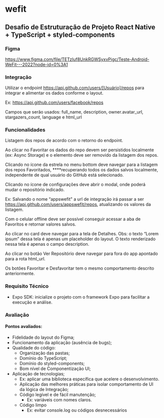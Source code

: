 # wefit
## Desafio de Estruturação de Projeto React Native + TypeScript + styled-components
### Figma
https://www.figma.com/file/TETzIuf8UnkRGWSyxvPigc/Teste-Android-WeFit---2022?node-id=0%3A1

### Integração
Utilizar o endpoint https://api.github.com/users/[Usuário]/repos para integrar e alimentar os dados conforme o layout.

Ex: https://api.github.com/users/facebook/repos

Campos que serão usados: full_name, description, owner.avatar_url, stargazers_count, language e html_url

### Funcionalidades
Listagem dos repos de acordo com o retorno do endpoint.

Ao clicar no Favoritar os dados do repo devem ser persistidos localmente (ex: Async Storage) e o elemento deve ser removido da listagem dos repos.

Clicando no ícone da estrela no menu bottom deve navegar para a listagem dos repos Favoritados, ****recuperando todos os dados salvos localmente, independente de qual usuário do GitHub está selecionado.

Clicando no ícone de configurações deve abrir o modal, onde poderá mudar o repositório indicado.

Ex: Salvando o nome “appswefit" a url de integração irá passar a ser https://api.github.com/users/appswefit/repos, atualizando os valores da listagem.

Com o celular offline deve ser possível conseguir acessar a aba de Favoritos e retornar valores salvos.

Ao clicar no card deve navegar para a tela de Detalhes. Obs: o texto “Lorem ipsum” dessa tela é apenas um placeholder do layout. O texto renderizado nessa tela é apenas o campo description.

Ao clicar no botão Ver Repositório deve navegar para fora do app apontado para a rota html_url.

Os botões Favoritar e Desfavoritar tem o mesmo comportamento descrito anteriormente.

### Requisito Técnico
- Expo SDK: inicialize o projeto com o framework Expo para facilitar a execução e análise.
### Avaliação
#### Pontos avaliados:
- Fidelidade do layout do Figma;
- Funcionamento da aplicação (ausência de bugs);
- Qualidade do código:
  - Organização das pastas;
  - Domínio do TypeScript;
  - Domínio do styled-components;
  - Bom nível de Componentização UI;
- Aplicação de tecnologias;
  - Ex: aplicar uma biblioteca específica que acelere o desenvolvimento.
  - Aplicação das melhores práticas para isolar comportamento de UI da lógica de Integração;
  - Código legível e de fácil manutenção;
    - Ex: variáveis com nomes claros.
  - Código limpo
    - Ex: evitar console.log ou códigos desnecessários
